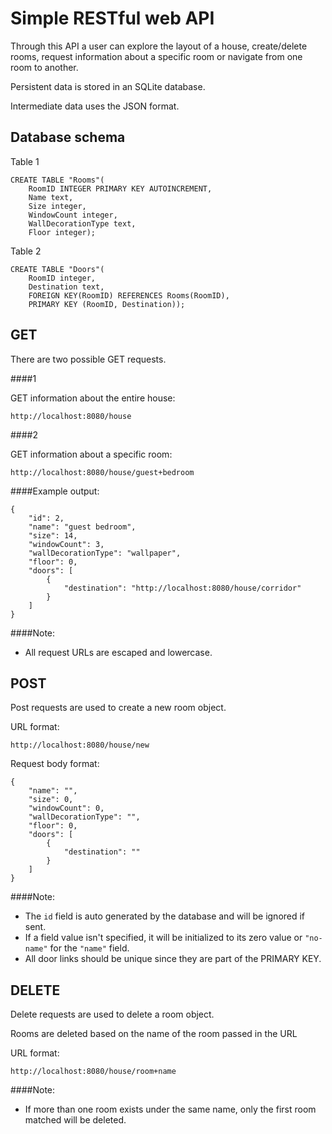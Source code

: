 # Simple RESTful web API

Through this API a user can explore the layout of a house, create/delete rooms, request information about a specific room or navigate from one room to another.

Persistent data is stored in an SQLite database.
  
Intermediate data uses the JSON format.

## Database schema

Table 1

    CREATE TABLE "Rooms"(
        RoomID INTEGER PRIMARY KEY AUTOINCREMENT,
        Name text,
        Size integer,
        WindowCount integer,
        WallDecorationType text,
        Floor integer);



Table 2

    CREATE TABLE "Doors"(
        RoomID integer,
        Destination text,
        FOREIGN KEY(RoomID) REFERENCES Rooms(RoomID),
        PRIMARY KEY (RoomID, Destination));

## GET

There are two possible GET requests.

###\#1

GET information about the entire house: 

    http://localhost:8080/house

###\#2

GET information about a specific room: 

    http://localhost:8080/house/guest+bedroom

####Example output:

    {
        "id": 2,
        "name": "guest bedroom",
        "size": 14,
        "windowCount": 3,
        "wallDecorationType": "wallpaper",
        "floor": 0,
        "doors": [
            {
                "destination": "http://localhost:8080/house/corridor"
            }
        ]
    }


####Note:

* All request URLs are escaped and lowercase.


## POST

Post requests are used to create a new room object.

URL format:

    http://localhost:8080/house/new

Request body format:

    {
        "name": "",
        "size": 0,
        "windowCount": 0,
        "wallDecorationType": "",
        "floor": 0,
        "doors": [
            {
                "destination": ""
            }
        ]
    }

####Note:

* The `id` field is auto generated by the database and will be ignored if sent.
* If a field value isn't specified, it will be initialized to its zero value or `"no-name"` for the `"name"` field.
* All door links should be unique since they are part of the PRIMARY KEY.


## DELETE

Delete requests are used to delete a room object.

Rooms are deleted based on the name of the room passed in the URL 

URL format:

    http://localhost:8080/house/room+name

####Note:

* If more than one room exists under the same name, only the first room matched will be deleted. 